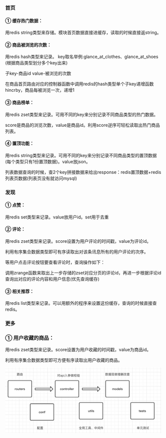 ### 首页
#### ① 缓存热门数据：
用redis string类型来存储。模块首页数据直接进缓存，读取的时候直接返string。

#### ② 商品被浏览的次数：

用redis hash类型来记录。 key取名举例:glance_at_clothes、glance_at_shoes (根据商品类型划分多个key出来) 

子key-商品id value-被浏览的次数  

在商品首页路由对应的控制器函数中调用redis的hash类型单个子key递增函数hincrby，商品每被浏览一次，递增1

#### ③ 商品榜单：

用redis zset类型来记录。可用不同的key来分别记录不同商品类型的热门数据。

score是商品的浏览次数，value是商品id。利用score逆序可轻松读取出热门商品列表。

#### ④ 置顶功能：

用redis string类型来记录。可用不同的key来分别记录不同商品类型的置顶数据(每个类型只有1份置顶数据)。value放json。

列表数据查询的时候，查2个key拼接数据来给出response：redis置顶数据+redis列表页数据(列表页没有就访问mysql)

### 发现
#### ① 点赞：

用redis set类型来记录。value放用户id。set用于去重

#### ② 评论：

用redis zset类型来记录。score设置为用户评论的时间戳，value为评论id。

利用有序集合数据类型即可有序读取出对该条讯息所有的用户评论的次序。

等用户点击评论按钮要查看评论时，查询操作如下：

调用zrange函数来取出上一步存储的zset对应分页的评论id，再进一步根据评论id查询出对应的评论内容和用户信息(优先查询缓存)

#### ③ 相关推荐：

用redis list类型来记录。可以用额外的程序来设置这份缓存，查询的时候直接查redis。

### 更多
### ① 用户收藏的商品：

用redis zset类型来记录。score设置为用户收藏的时间戳，value为商品id。

利用有序集合数据类型即可方便有序读取出用户收藏的商品。


![structure](../../conf/structure.png)